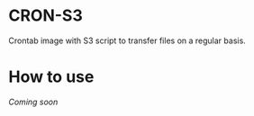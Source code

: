 # CRON-S3

Crontab image with S3 script to transfer files on a regular basis.

# How to use

_Coming soon_
